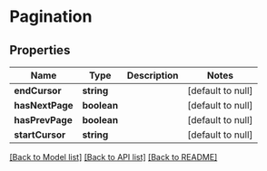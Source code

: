 # Pagination

## Properties
Name | Type | Description | Notes
------------ | ------------- | ------------- | -------------
**endCursor** | **string** |  | [default to null]
**hasNextPage** | **boolean** |  | [default to null]
**hasPrevPage** | **boolean** |  | [default to null]
**startCursor** | **string** |  | [default to null]

[[Back to Model list]](../README.md#documentation-for-models) [[Back to API list]](../README.md#documentation-for-api-endpoints) [[Back to README]](../README.md)


